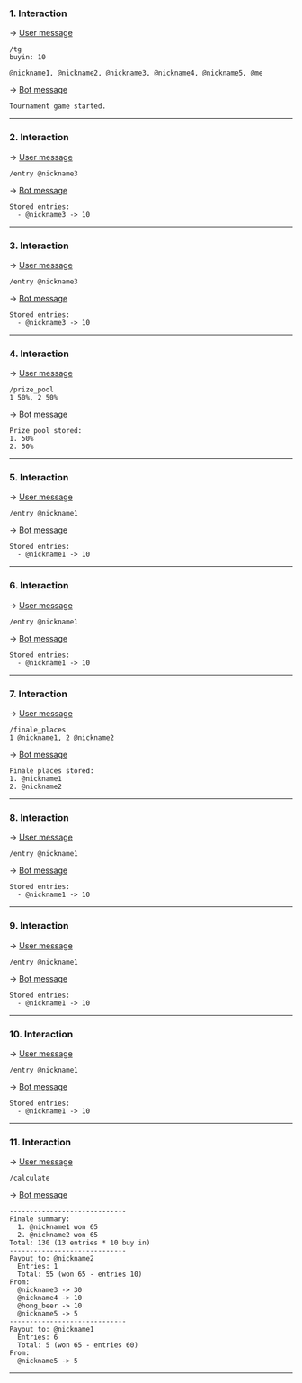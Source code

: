 ### 1. Interaction

&rarr; <ins>User message</ins>

```
/tg
buyin: 10

@nickname1, @nickname2, @nickname3, @nickname4, @nickname5, @me 
```

&rarr; <ins>Bot message</ins>

``` 
Tournament game started. 
``` 
___

### 2. Interaction

&rarr; <ins>User message</ins>

```
/entry @nickname3  
```

&rarr; <ins>Bot message</ins>

``` 
Stored entries: 
  - @nickname3 -> 10 
``` 
___

### 3. Interaction

&rarr; <ins>User message</ins>

```
/entry @nickname3  
```

&rarr; <ins>Bot message</ins>

``` 
Stored entries: 
  - @nickname3 -> 10 
``` 
___

### 4. Interaction

&rarr; <ins>User message</ins>

```
/prize_pool
1 50%, 2 50% 
```

&rarr; <ins>Bot message</ins>

``` 
Prize pool stored:
1. 50%
2. 50% 
``` 
___

### 5. Interaction

&rarr; <ins>User message</ins>

```
/entry @nickname1  
```

&rarr; <ins>Bot message</ins>

``` 
Stored entries: 
  - @nickname1 -> 10 
``` 
___

### 6. Interaction

&rarr; <ins>User message</ins>

```
/entry @nickname1  
```

&rarr; <ins>Bot message</ins>

``` 
Stored entries: 
  - @nickname1 -> 10 
``` 
___

### 7. Interaction

&rarr; <ins>User message</ins>

```
/finale_places
1 @nickname1, 2 @nickname2 
```

&rarr; <ins>Bot message</ins>

``` 
Finale places stored:
1. @nickname1
2. @nickname2 
``` 
___

### 8. Interaction

&rarr; <ins>User message</ins>

```
/entry @nickname1  
```

&rarr; <ins>Bot message</ins>

``` 
Stored entries: 
  - @nickname1 -> 10 
``` 
___

### 9. Interaction

&rarr; <ins>User message</ins>

```
/entry @nickname1  
```

&rarr; <ins>Bot message</ins>

``` 
Stored entries: 
  - @nickname1 -> 10 
``` 
___

### 10. Interaction

&rarr; <ins>User message</ins>

```
/entry @nickname1  
```

&rarr; <ins>Bot message</ins>

``` 
Stored entries: 
  - @nickname1 -> 10 
``` 
___

### 11. Interaction

&rarr; <ins>User message</ins>

```
/calculate 
```

&rarr; <ins>Bot message</ins>

``` 
-----------------------------
Finale summary:
  1. @nickname1 won 65
  2. @nickname2 won 65
Total: 130 (13 entries * 10 buy in)
-----------------------------
Payout to: @nickname2
  Entries: 1
  Total: 55 (won 65 - entries 10)
From:
  @nickname3 -> 30
  @nickname4 -> 10
  @hong_beer -> 10
  @nickname5 -> 5
-----------------------------
Payout to: @nickname1
  Entries: 6
  Total: 5 (won 65 - entries 60)
From:
  @nickname5 -> 5 
``` 
___